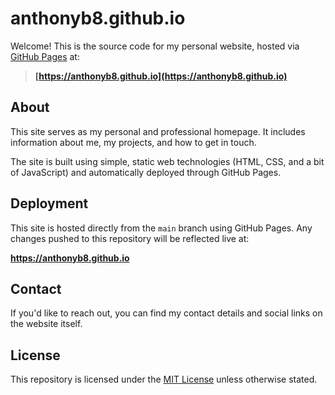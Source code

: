 # anthonyb8.github.io

Welcome! This is the source code for my personal website, hosted via [GitHub Pages](https://pages.github.com/) at:

> **[https://anthonyb8.github.io](https://anthonyb8.github.io)**

## About

This site serves as my personal and professional homepage. It includes information about me, my projects, and how to get in touch.

The site is built using simple, static web technologies (HTML, CSS, and a bit of JavaScript) and automatically deployed through GitHub Pages.

## Deployment

This site is hosted directly from the `main` branch using GitHub Pages. Any changes pushed to this repository will be reflected live at:

**https://anthonyb8.github.io**

## Contact

If you'd like to reach out, you can find my contact details and social links on the website itself.

## License

This repository is licensed under the [MIT License](LICENSE) unless otherwise stated.

